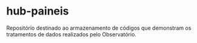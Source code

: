 # hub-paineis
Repositório destinado ao armazenamento de códigos que demonstram os tratamentos de dados realizados pelo Observatório.
